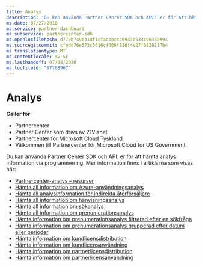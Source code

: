 ```yaml
---
title: Analys
description: 'Du kan använda Partner Center SDK och API: er för att hämta analys information via programmering. Mer information finns i artiklarna som visas här.'
ms.date: 07/27/2018
ms.service: partner-dashboard
ms.subservice: partnercenter-sdk
ms.openlocfilehash: d779b749b318f1cfadbbcc46943c533c9635b994
ms.sourcegitcommit: cfedd76e573c5616cf006f826f4e27f08281f7b4
ms.translationtype: MT
ms.contentlocale: sv-SE
ms.lasthandoff: 07/08/2020
ms.locfileid: "97768967"
---
```

# <a name="analytics"></a>Analys

**Gäller för**

- Partnercenter
- Partner Center som drivs av 21Vianet
- Partnercenter för Microsoft Cloud Tyskland
- Välkommen till Partnercenter för Microsoft Cloud for US Government

Du kan använda Partner Center SDK och API: er för att hämta analys information via programmering. Mer information finns i artiklarna som visas här:

- [Partnercenter-analys – resurser](partner-center-analytics-resources.md)
- [Hämta all information om Azure-användningsanalys](get-all-azure-usage-analytics.md)
- [Hämta all analysinformation för indirekta återförsäljare](get-all-indirect-resellers-analytics.md)
- [Hämta all information om hänvisningsanalys](get-all-referrals-analytics.md)
- [Hämta all information om sökanalys](get-all-search-analytics.md)
- [Hämta all information om prenumerationsanalys](get-all-subscription-analytics.md)
- [Hämta information om prenumerationsanalys filtrerad efter en sökfråga](get-subscription-analytics-by-search-query.md)
- [Hämta information om prenumerationsanalys grupperad efter datum eller perioder](get-subscription-analytics-grouped-by-dates-or-terms.md)
- [Hämta information om kundlicensdistribution](get-customer-licenses-deployment-information.md)
- [Hämta information om kundlicensanvändning](get-customer-licenses-usage-information.md)
- [Hämta information om partnerlicensdistribution](get-partner-licenses-deployment-information.md)
- [Hämta information om partnerlicensanvändning](get-partner-licenses-usage-information.md)
